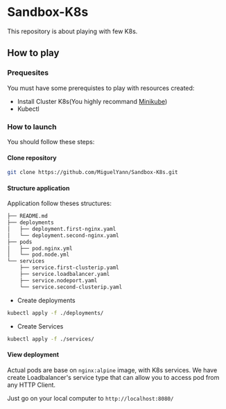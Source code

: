# Sandbox-K8s

This repository is about playing with few K8s.

## How to play 

### Prequesites

You must have some prerequistes to play with resources created:

  * Install Cluster K8s</b>(You highly recommand [Minikube](https://kubernetes.io/fr/docs/setup/learning-environment/minikube/))
  * Kubectl

### How to launch

You should follow these steps:

#### Clone repository
```sh
git clone https://github.com/MiguelYann/Sandbox-K8s.git
```

#### Structure application

Application follow theses structures:

```sh
├── README.md
├── deployments
│   ├── deployment.first-nginx.yaml
│   └── deployment.second-nginx.yaml
├── pods
│   ├── pod.nginx.yml
│   └── pod.node.yml
└── services
    ├── service.first-clusterip.yaml
    ├── service.loadbalancer.yaml
    ├── service.nodeport.yaml
    └── service.second-clusterip.yaml
```

* Create deployments

```sh
kubectl apply -f ./deployments/
```

* Create Services

```sh
kubectl apply -f ./services/
```


#### View deployment

Actual pods are base on ``nginx:alpine`` image, with K8s services. We have create Loadbalancer's service type that can allow you to access pod from any HTTP Client.

Just go on your local computer to ``http://localhost:8080/``